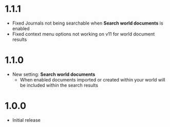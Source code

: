 # 1.1.1

- Fixed Journals not being searchable when **Search world documents** is enabled
- Fixed context menu options not working on v11 for world document results

# 1.1.0

- New setting: **Search world documents**
  - When enabled documents imported or created within your world will be included within the search results

# 1.0.0

- Initial release
